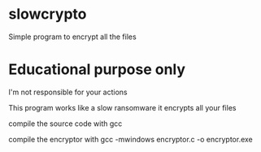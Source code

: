 # slowcrypto
Simple program to encrypt all the files


Educational purpose only             
=============================================
I'm not responsible for your actions 

This program works like a slow ransomware it encrypts all your files

compile the source code with gcc 

compile the encryptor with gcc -mwindows encryptor.c -o encryptor.exe


